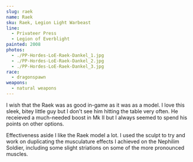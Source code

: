 ```yaml
---
slug: raek
name: Raek
sku: Raek, Legion Light Warbeast
line:
  - Privateer Press
  - Legion of Everblight
painted: 2008
photos:
  - ./PP-Hordes-LoE-Raek-Dankel_1.jpg
  - ./PP-Hordes-LoE-Raek-Dankel_2.jpg
  - ./PP-Hordes-LoE-Raek-Dankel_3.jpg
race:
  - dragonspawn
weapons:
  - natural weapons
---
```


I wish that the Raek was as good in-game as it was as a model. I love this sleek, bitey little guy but I don't see him hitting the table very often. He receieved a much-needed boost in Mk II but I always seemed to spend his points on other options.

Effectiveness aside I like the Raek model a lot. I used the sculpt to try and work on duplicating the musculature effects I achieved on the Nephilim Soldier, including some slight striations on some of the more pronounced muscles.
